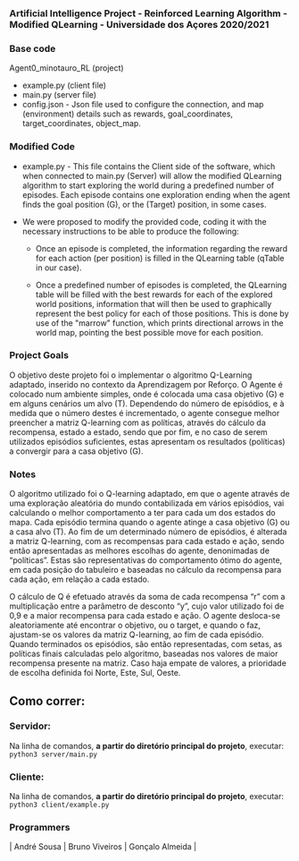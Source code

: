 
###  Artificial Intelligence Project - Reinforced Learning Algorithm - Modified QLearning - Universidade dos Açores 2020/2021  ###



###  Base code  ###

  Agent0_minotauro_RL (project)
  
  - example.py (client file)
  - main.py (server file)
  - config.json - Json file used to configure the connection, and map (environment) details such as rewards, goal_coordinates, target_coordinates, object_map.
 
 
###  Modified Code  ###

- example.py - This file contains the Client side of the software, which when connected to main.py (Server) will allow the modified QLearning algorithm to start exploring the world during a predefined number of episodes. Each episode contains one exploration ending when the agent finds the goal position (G), or the (Target) position, in some cases.
  
- We were proposed to modify the provided code, coding it with the necessary instructions to be able to produce the following:
  
    - Once an episode is completed, the information regarding the reward for each action (per position) is filled in the QLearning table (qTable in our case).

    - Once a predefined number of episodes is completed, the QLearning table will be filled with the best rewards for each of the explored world positions, information that will            then be used to graphically represent the best policy for each of those positions. This is done by use of the "marrow" function, which prints directional arrows in the world map, pointing the best possible move for each position.


###  Project Goals  ###

O objetivo deste projeto foi o implementar o algoritmo Q-Learning adaptado, inserido no contexto da Aprendizagem por Reforço. O Agente é colocado num ambiente simples, onde é colocada uma casa objetivo (G) e em alguns cenários um alvo (T). Dependendo do número de episódios, e à medida que o número destes é incrementado, o agente consegue melhor preencher a matriz Q-learning com as políticas, através do cálculo da recompensa, estado a estado, sendo que por fim, e no caso de serem utilizados episódios suficientes, estas apresentam os resultados (políticas) a convergir para a casa objetivo (G).

###  Notes  ###

O algoritmo utilizado foi o Q-learning adaptado, em que o agente através de uma exploração aleatória do mundo contabilizada em vários episódios, vai calculando o melhor comportamento a ter para cada um dos estados do mapa. Cada episódio termina quando o agente atinge a casa objetivo (G) ou a casa alvo (T). Ao fim de um determinado número de episódios, é alterada a matriz Q-learning, com as recompensas para cada estado e ação, sendo então apresentadas as melhores escolhas do agente, denonimadas de “políticas”. Estas são representativas do comportamento ótimo do agente, em cada posição do tabuleiro e baseadas no cálculo da recompensa para cada ação, em relação a cada estado.

O cálculo de Q é efetuado através da soma de cada recompensa “r” com a multiplicação entre a parâmetro de desconto “y”, cujo valor utilizado foi de 0,9 e a maior recompensa para cada estado e ação. O agente desloca-se aleatoriamente até encontrar o objetivo, ou o target, e quando o faz, ajustam-se os valores da matriz Q-learning, ao fim de cada episódio. Quando terminados os episódios, são então representadas, com setas, as políticas finais calculadas pelo algoritmo, baseadas nos valores de maior recompensa presente na matriz. Caso haja empate de valores, a prioridade de escolha definida foi Norte, Este, Sul, Oeste.


## Como correr:

### Servidor:  

Na linha de comandos, **a partir do diretório principal do projeto**, executar:  
    ```python3 server/main.py```  
  
### Cliente:  

Na linha de comandos, **a partir do diretório principal do projeto**, executar:  
    ```python3 client/example.py```  
    

###  Programmers  ###

|    André Sousa    |    Bruno Viveiros    |    Gonçalo Almeida    |


